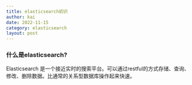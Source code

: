 ```yaml
---
title: elasticsearch初识
author: kai
date: 2022-11-15
category: elasticsearch
layout: post
---
```


###  什么是elasticsearch?

Elasticsearch 是一个接近实时的搜索平台。可以通过restful的方式存储、查询、修改、删除数据。比通常的关系型数据库操作起来快速。